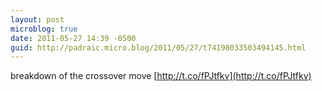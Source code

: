 ```yaml
---
layout: post
microblog: true
date: 2011-05-27 14:39 -0500
guid: http://padraic.micro.blog/2011/05/27/t74198033503494145.html
---
```

breakdown of the crossover move [http://t.co/fPJtfkv](http://t.co/fPJtfkv)
